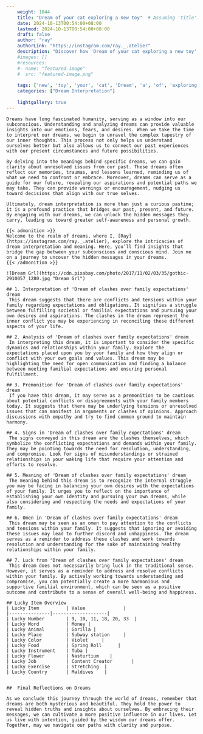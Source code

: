 ```yaml
---
    weight: 1844
    title: "Dream of your cat exploring a new toy"  # Assuming 'title' column exists
    date: 2024-10-13T00:54:00+08:00
    lastmod: 2024-10-13T00:54:00+08:00
    draft: false
    author: "ray"
    authorLink: "https://instagram.com/ray._.atelier"
    description: "Discover how 'Dream of your cat exploring a new toy' can interpret your future and uncover its significant meanings in your life."
    #images: []
    #resources:
    #- name: "featured-image"
    #  src: "featured-image.png"
    
    tags: ['new', 'toy', 'your', 'cat', 'Dream', 'a', 'of', 'exploring']
    categories: ["Dream Interpretation"]
    
    lightgallery: true
---
```

    
    Dreams have long fascinated humanity, serving as a window into our subconscious. Understanding and analyzing dreams can provide valuable insights into our emotions, fears, and desires. When we take the time to interpret our dreams, we begin to unravel the complex tapestry of our inner thoughts. This process not only helps us understand ourselves better but also allows us to connect our past experiences with our present circumstances and future possibilities.
    
    By delving into the meanings behind specific dreams, we can gain clarity about unresolved issues from our past. These dreams often reflect our memories, traumas, and lessons learned, reminding us of what we need to confront or embrace. Moreover, dreams can serve as a guide for our future, revealing our aspirations and potential paths we may take. They can provide warnings or encouragement, nudging us toward decisions that align with our true selves.
    
    Ultimately, dream interpretation is more than just a curious pastime; it is a profound practice that bridges our past, present, and future. By engaging with our dreams, we can unlock the hidden messages they carry, leading us toward greater self-awareness and personal growth.
    
    {{< admonition >}}
    Welcome to the realm of dreams, where I, [Ray](https://instagram.com/ray._.atelier), explore the intricacies of dream interpretation and meaning. Here, you’ll find insights that bridge the gap between your subconscious and conscious mind. Join me on a journey to uncover the hidden messages in your dreams.
    {{< /admonition >}}
    
    ![Dream Grl](https://cdn.pixabay.com/photo/2017/11/02/03/35/gothic-2910057_1280.jpg "Dream Grl")
    
    ## 1. Interpretation of 'Dream of clashes over family expectations' dream
     This dream suggests that there are conflicts and tensions within your family regarding expectations and obligations. It signifies a struggle between fulfilling societal or familial expectations and pursuing your own desires and aspirations. The clashes in the dream represent the inner conflict you may be experiencing in reconciling these different aspects of your life.
    
    ## 2. Analysis of 'Dream of clashes over family expectations' dream
     In interpreting this dream, it is important to consider the specific dynamics and relationships within your family. Explore the expectations placed upon you by your family and how they align or conflict with your own goals and values. This dream may be highlighting the need for open communication and finding a balance between meeting familial expectations and ensuring personal fulfillment.
    
    ## 3. Premonition for 'Dream of clashes over family expectations' dream
     If you have this dream, it may serve as a premonition to be cautious about potential conflicts or disagreements with your family members today. It suggests that there may be underlying tensions or unresolved issues that can manifest in arguments or clashes of opinions. Approach discussions with empathy and try to find common ground to maintain harmony.
    
    ## 4. Signs in 'Dream of clashes over family expectations' dream
     The signs conveyed in this dream are the clashes themselves, which symbolize the conflicting expectations and demands within your family. They may be pointing towards the need for resolution, understanding, and compromise. Look for signs of misunderstandings or strained relationships in your waking life that require your attention and efforts to resolve.
    
    ## 5. Meaning of 'Dream of clashes over family expectations' dream
     The meaning behind this dream is to recognize the internal struggle you may be facing in balancing your own desires with the expectations of your family. It urges you to reflect on the importance of establishing your own identity and pursuing your own dreams, while also considering and respecting the needs and expectations of your family.
    
    ## 6. Omen in 'Dream of clashes over family expectations' dream
     This dream may be seen as an omen to pay attention to the conflicts and tensions within your family. It suggests that ignoring or avoiding these issues may lead to further discord and unhappiness. The dream serves as a reminder to address these clashes and work towards resolution and understanding for the sake of maintaining healthy relationships within your family.
    
    ## 7. Luck from 'Dream of clashes over family expectations' dream
     This dream does not necessarily bring luck in the traditional sense. However, it serves as a reminder to address and resolve conflicts within your family. By actively working towards understanding and compromise, you can potentially create a more harmonious and supportive familial environment, which can be seen as a positive outcome and contribute to a sense of overall well-being and happiness.
    
    ## Lucky Item Overview
    | Lucky Item          | Value              |
    |---------------|--------------------|
    | Lucky Number        | 9, 10, 11, 18, 20, 33  |
    | Lucky Word          | Money |
    | Lucky Animal        | Gorilla |
    | Lucky Place         | Subway station     |
    | Lucky Color         | Violet     |
    | Lucky Food          | Spring Roll      |
    | Lucky Instrument    | Tuba |
    | Lucky Flower        | Nasturtium    |
    | Lucky Job           | Content Creator       |
    | Lucky Exercise      | Stretching  |
    | Lucky Country       | Maldives    |
    
    
    ##  Final Reflections on Dreams
    
    As we conclude this journey through the world of dreams, remember that dreams are both mysterious and beautiful. They hold the power to reveal hidden truths and insights about ourselves. By embracing their messages, we can cultivate a more positive influence in our lives. Let us live with intention, guided by the wisdom our dreams offer. Together, may we navigate our paths with clarity and purpose.
    